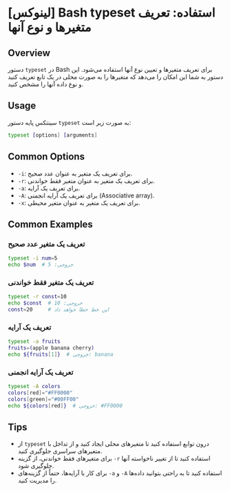 # [لینوکس] Bash typeset استفاده: تعریف متغیرها و نوع آنها

## Overview
دستور `typeset` در Bash برای تعریف متغیرها و تعیین نوع آنها استفاده می‌شود. این دستور به شما این امکان را می‌دهد که متغیرها را به صورت محلی در یک تابع تعریف کنید و نوع داده آنها را مشخص کنید.

## Usage
سینتکس پایه دستور `typeset` به صورت زیر است:

```bash
typeset [options] [arguments]
```

## Common Options
- `-i`: برای تعریف یک متغیر به عنوان عدد صحیح.
- `-r`: برای تعریف یک متغیر به عنوان متغیر فقط خواندنی.
- `-a`: برای تعریف یک آرایه.
- `-A`: برای تعریف یک آرایه انجمنی (Associative array).
- `-x`: برای تعریف یک متغیر به عنوان متغیر محیطی.

## Common Examples
### تعریف یک متغیر عدد صحیح
```bash
typeset -i num=5
echo $num  # خروجی: 5
```

### تعریف یک متغیر فقط خواندنی
```bash
typeset -r const=10
echo $const  # خروجی: 10
const=20     # این خط خطا خواهد داد
```

### تعریف یک آرایه
```bash
typeset -a fruits
fruits=(apple banana cherry)
echo ${fruits[1]}  # خروجی: banana
```

### تعریف یک آرایه انجمنی
```bash
typeset -A colors
colors[red]="#FF0000"
colors[green]="#00FF00"
echo ${colors[red]}  # خروجی: #FF0000
```

## Tips
- از `typeset` درون توابع استفاده کنید تا متغیرهای محلی ایجاد کنید و از تداخل با متغیرهای سراسری جلوگیری کنید.
- برای متغیرهای فقط خواندنی، از گزینه `-r` استفاده کنید تا از تغییر ناخواسته آنها جلوگیری شود.
- برای کار با آرایه‌ها، حتماً از گزینه‌های `-a` و `-A` استفاده کنید تا به راحتی بتوانید داده‌ها را مدیریت کنید.